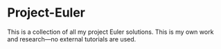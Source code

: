 # Project-Euler
This is a collection of all my project Euler solutions. This is my own work and research—no external tutorials are used.
